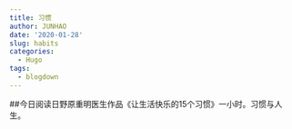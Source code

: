 ```yaml
---
title: 习惯
author: JUNHAO
date: '2020-01-28'
slug: habits
categories:
  - Hugo
tags:
  - blogdown
---
```

##今日阅读日野原重明医生作品《让生活快乐的15个习惯》一小时。习惯与人生。